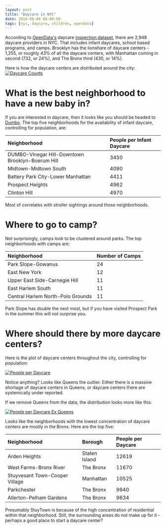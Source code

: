 ```yaml
---
layout: post
title: "Daycare in NYC"
date: 2019-08-04 08:00:00
tags: [nyc, daycare, children, opendata]
---
```

According to [OpenData's](https://opendata.cityofnewyork.us/) daycare [inspection dataset](https://data.cityofnewyork.us/Health/DOHMH-Childcare-Center-Inspections/dsg6-ifza), there are 2,948 daycare providers in NYC.  That includes infant daycares, school based programs, and camps.  Brooklyn has the lionshare of daycare centers - 1,255, or roughly 43% of all the daycare centers, with Manhattan coming in second (732, or 24%), and The Bronx third (430, or 14%).  

Here is how the daycare centers are distributed around the city:
[![Daycare Counts]({{site.url}}/assets/daycare.total.neighboorhood.png)]({{site.url}}/assets/daycare.total.neighboorhood.png)

# What is the best neighborhood to have a new baby in?
If you are interested in daycare, then it looks like you should be headed to [Dumbo](https://en.wikipedia.org/wiki/Dumbo,_Brooklyn).  The top five neighborhoods for the availability of infant daycare, controlling for population, are:

| Neighborhood                                     	| People per Infant Daycare 	|
|:-------------------------------------------------	|:--------------------------	|
| DUMBO-Vinegar Hill-Downtown Brooklyn-Boerum Hill 	| 3450                      	|
| Midtown-Midtown South                            	| 4090                      	|
| Battery Park City-Lower Manhattan                	| 4411                      	|
| Prospect Heights                                 	| 4962                      	|
| Clinton Hill                                     	| 4970                      	|
 
Most of correlates with stroller sightings around those neighborhoods.

# Where to go to camp?
Not surprisingly, camps look to be clustered around parks.  The top neighborhoods with camps are:

| Neighborhood                      	| Number of Camps 	|
|:----------------------------------	|:----------------	|
| Park Slope-Gowanus                	| 24              	|
| East New York                     	| 12              	|
| Upper East Side-Carnegie Hill     	| 11              	|
| East Harlem South                 	| 11              	|
| Central Harlem North-Polo Grounds 	| 11              	|

Park Slope has double the next most, but if you have visited Prospect Park in the summer this will not surprise you.

# Where should there by more daycare centers?

Here is the plot of daycare centers throughout the city, controlling for population:

[![People per Daycare]({{site.url}}/assets/PeoplePerDaycare.png)]({{site.url}}/assets/PeoplePerDaycare.png)

Notice anything?  Looks like Queens the outlier.  Either there is a massive shortage of daycare centers in Queens, or daycare centers there are systemically under reported.

If we remove Queens from the data, the distribution looks more like this:

[![People per Daycare Ex Queens]({{site.url}}/assets/daycare.people_per_daycare.exqueens.png)]({{site.url}}/assets/daycare.people_per_daycare.exqueens.png)

Looks like the neighborhoods with the lowest concentration of daycare centers are mostly in the Bronx.  Here are the top five:

| Neighborhood                   	| Borough       	| People per Daycare 	|
|:-------------------------------	|:--------------	|:-------------------	|
| Arden Heights                  	| Staten Island 	| 12619              	|
| West Farms-Bronx River         	| The Bronx     	| 11670              	|
| Stuyvesant Town-Cooper Village 	| Manhattan     	| 10525              	|
| Parkchester                    	| The Bronx     	| 9940               	|
| Allerton-Pelham Gardens        	| The Bronx     	| 9634               	|

Presumably StuyTown is because of the high concentration of residential within that neighborhood.  Still, the surrounding areas do not make up for it - perhaps a good place to start a daycare center?
